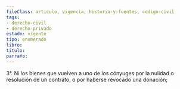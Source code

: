 ```yaml
---
fileClass: articulo, vigencia, historia-y-fuentes, codigo-civil
tags:
- derecho-civil
- derecho-privado
estado: vigente
tipo: enumerado
libro:
titulo:
parrafo:
---
```

3°. Ni los bienes que vuelven a uno de los cónyuges por la nulidad o resolución de un contrato, o por haberse revocado una donación;